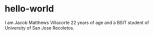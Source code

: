 # hello-world

I am Jacob Matthews Villacorte 22 years of age and a BSIT student of University of San Jose Recoletos.
